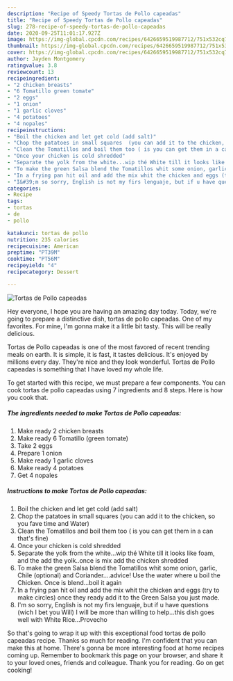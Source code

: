```yaml
---
description: "Recipe of Speedy Tortas de Pollo capeadas"
title: "Recipe of Speedy Tortas de Pollo capeadas"
slug: 278-recipe-of-speedy-tortas-de-pollo-capeadas
date: 2020-09-25T11:01:17.927Z
image: https://img-global.cpcdn.com/recipes/6426659519987712/751x532cq70/tortas-de-pollo-capeadas-recipe-main-photo.jpg
thumbnail: https://img-global.cpcdn.com/recipes/6426659519987712/751x532cq70/tortas-de-pollo-capeadas-recipe-main-photo.jpg
cover: https://img-global.cpcdn.com/recipes/6426659519987712/751x532cq70/tortas-de-pollo-capeadas-recipe-main-photo.jpg
author: Jayden Montgomery
ratingvalue: 3.8
reviewcount: 13
recipeingredient:
- "2 chicken breasts"
- "6 Tomatillo green tomate"
- "2 eggs"
- "1 onion"
- "1 garlic cloves"
- "4 potatoes"
- "4 nopales"
recipeinstructions:
- "Boil the chicken and let get cold (add salt)"
- "Chop the patatoes in small squares  (you can add it to the chicken, so you fave time and Water)"
- "Clean the Tomatillos and boil them too ( is you can get them in a can that&#39;s fine)"
- "Once your chicken is cold shredded"
- "Separate the yolk from the white...wip thé White till it looks like foam, and the add the yolk..once is mix add the chicken shredded"
- "To make the green Salsa blend the Tomatillos whit some onion, garlic, Chile (optional) and Coriander....advice! Use the water where u boil the Chicken. Once is blend...boil it again"
- "In a frying pan hit oil and add the mix whit the chicken and eggs (try to make circles) once they ready add it to the Green Salsa you just made."
- "I&#39;m so sorry, English is not my firs lenguaje, but if u have questions  (wich I bet you Will) I will be more than willing to help...this dish goes well with White Rice...Provecho"
categories:
- Recipe
tags:
- tortas
- de
- pollo

katakunci: tortas de pollo 
nutrition: 235 calories
recipecuisine: American
preptime: "PT39M"
cooktime: "PT56M"
recipeyield: "4"
recipecategory: Dessert

---
```



![Tortas de Pollo capeadas](https://img-global.cpcdn.com/recipes/6426659519987712/751x532cq70/tortas-de-pollo-capeadas-recipe-main-photo.jpg)

Hey everyone, I hope you are having an amazing day today. Today, we're going to prepare a distinctive dish, tortas de pollo capeadas. One of my favorites. For mine, I'm gonna make it a little bit tasty. This will be really delicious.



Tortas de Pollo capeadas is one of the most favored of recent trending meals on earth. It is simple, it is fast, it tastes delicious. It's enjoyed by millions every day. They're nice and they look wonderful. Tortas de Pollo capeadas is something that I have loved my whole life.


To get started with this recipe, we must prepare a few components. You can cook tortas de pollo capeadas using 7 ingredients and 8 steps. Here is how you cook that.

<!--inarticleads1-->

##### The ingredients needed to make Tortas de Pollo capeadas:

1. Make ready 2 chicken breasts
1. Make ready 6 Tomatillo (green tomate)
1. Take 2 eggs
1. Prepare 1 onion
1. Make ready 1 garlic cloves
1. Make ready 4 potatoes
1. Get 4 nopales




<!--inarticleads2-->

##### Instructions to make Tortas de Pollo capeadas:

1. Boil the chicken and let get cold (add salt)
1. Chop the patatoes in small squares  (you can add it to the chicken, so you fave time and Water)
1. Clean the Tomatillos and boil them too ( is you can get them in a can that&#39;s fine)
1. Once your chicken is cold shredded
1. Separate the yolk from the white...wip thé White till it looks like foam, and the add the yolk..once is mix add the chicken shredded
1. To make the green Salsa blend the Tomatillos whit some onion, garlic, Chile (optional) and Coriander....advice! Use the water where u boil the Chicken. Once is blend...boil it again
1. In a frying pan hit oil and add the mix whit the chicken and eggs (try to make circles) once they ready add it to the Green Salsa you just made.
1. I&#39;m so sorry, English is not my firs lenguaje, but if u have questions  (wich I bet you Will) I will be more than willing to help...this dish goes well with White Rice...Provecho




So that's going to wrap it up with this exceptional food tortas de pollo capeadas recipe. Thanks so much for reading. I'm confident that you can make this at home. There's gonna be more interesting food at home recipes coming up. Remember to bookmark this page on your browser, and share it to your loved ones, friends and colleague. Thank you for reading. Go on get cooking!
